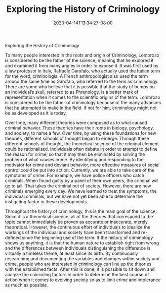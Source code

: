 ﻿---
title: "Exploring the History of Criminology"
date: 2023-04-14T13:34:27-08:00
description: "criminology Tips for Web Success"
featured_image: "/images/criminology.jpg"
tags: ["criminology"]
---

Exploring the History of Criminology

To many people interested in the roots and origin of Criminology, Lombroso is considered to be the father of the science, meaning that he explored it and examined it from many angles in order to expose it.  It was first used by a law professor in Italy, Raffaele Garofalo, who actually used the Italian term for the word, criminologia.  A French anthropologist also used the term around the same time as Garofalo, who referred to the term as criminology.  There are some who believe that it is possible that the study of bumps on an individual’s skull, referred to as Phrenology, is a better mark of representation when it comes to the scientific origins of the term.  Lombroso is considered to be the father of criminology because of the many advances that he attempted to make in the field.  If not for him, criminology might not be as developed as it is today. 

Over time, many different theories were composed as to what caused criminal behavior.  These theories have their roots in biology, psychology, and society, to name a few.  Over time, by using these foundations for new theories, different schools of thought began to emerge.  Through these different schools of thought, the theoretical science of the criminal element could be rationalized.  Individuals often debate in order to attempt to define the reason for crime, so that it may then be eliminated by solving the problem of what causes crime.  By identifying and responding to the motivator for crime and deviant behavior, more effective measures of social control could be put into action.  Currently, we are able to take care of the symptoms of crime.  For example, we have police officers who catch criminals.  When found guilty by a panel of their own peers, the criminal will go to jail.  That takes the criminal out of society.  However, there are new criminals emerging every day.  We have learned to treat the symptoms, the individual criminals, but we have not yet been able to determine the instigating factor in these developments.  

Throughout the history of criminology, this is the main goal of the science.  Since it is a theoretical science, all of the theories that correspond to the topic cannot immediately be proven as accurate or inaccurate, merely theoretical.  However, the continuous effort of individuals to idealize the workings of the individual and society have been transformed and re-defined since the beginning use of the term.  If the history of criminology shows us anything, it is that the human nature to establish right from wrong and the differences between individuals distinguishing the difference is virtually a timeless theme, at least since its birth.  By continuously researching and documenting the variables and changes within society and crime, people who are interested in criminology can line up the theories with the established facts.  After this is done, it is possible to sit down and analyze the coinciding factors in order to determine the best course of action when it comes to evolving society so as to limit crime and intolerance as much as possible.  

